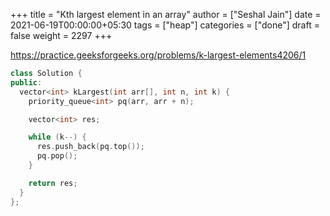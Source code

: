 +++
title = "Kth largest element in an array"
author = ["Seshal Jain"]
date = 2021-06-19T00:00:00+05:30
tags = ["heap"]
categories = ["done"]
draft = false
weight = 2297
+++

<https://practice.geeksforgeeks.org/problems/k-largest-elements4206/1>

```cpp
class Solution {
public:
  vector<int> kLargest(int arr[], int n, int k) {
    priority_queue<int> pq(arr, arr + n);

    vector<int> res;

    while (k--) {
      res.push_back(pq.top());
      pq.pop();
    }

    return res;
  }
};
```
